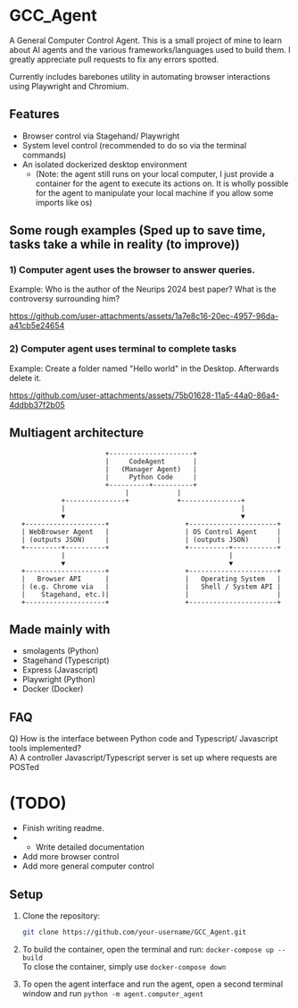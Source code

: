 # GCC_Agent
A General Computer Control Agent. This is a small project of mine to learn about AI agents and the various frameworks/languages used to build them. I greatly appreciate pull requests to fix any errors spotted.

Currently includes barebones utility in automating browser interactions using Playwright and Chromium.

## Features
- Browser control via Stagehand/ Playwright
- System level control (recommended to do so via the terminal commands)
- An isolated dockerized desktop environment
   - (Note: the agent still runs on your local computer, I just provide a container for the agent to execute its actions on. It is wholly possible for the agent to manipulate your local machine if you allow some imports like os)

## Some rough examples (Sped up to save time, tasks take a while in reality (to improve))
### 1) Computer agent uses the browser to answer queries. 
Example: Who is the author of the Neurips 2024 best paper? What is the controversy surrounding him?



https://github.com/user-attachments/assets/1a7e8c16-20ec-4957-96da-a41cb5e24654



### 2) Computer agent uses terminal to complete tasks
Example: Create a folder named "Hello world" in the Desktop. Afterwards delete it.



https://github.com/user-attachments/assets/75b01628-11a5-44a0-86a4-4ddbb37f2b05


## Multiagent architecture
```
                        +---------------------+
                        |     CodeAgent       |
                        |   (Manager Agent)   |
                        |     Python Code     |
                        +----------+----------+
                             |            |
             +---------------+            +---------------+
             |                                            |
             ▼                                            ▼
   +--------------------+                   +----------------------+
   | WebBrowser Agent   |                   | OS Control Agent     |
   | (outputs JSON)     |                   | (outputs JSON)       |
   +---------+----------+                   +----------+-----------+
             |                                         |
             ▼                                         ▼
   +--------------------+                   +----------------------+
   |   Browser API      |                   |   Operating System   |
   | (e.g. Chrome via   |                   |   Shell / System API |
   |    Stagehand, etc.)|                   |                      |
   +--------------------+                   +----------------------+
```

## Made mainly with
- smolagents (Python)
- Stagehand (Typescript)
- Express (Javascript)
- Playwright (Python)
- Docker (Docker)

## FAQ
Q) How is the interface between Python code and Typescript/ Javascript tools implemented? <br/>
A) A controller Javascript/Typescript server is set up where requests are POSTed   

# (TODO)
- Finish writing readme.
- - Write detailed documentation
- Add more browser control
- Add more general computer control
## Setup 
1. Clone the repository:
   ```bash
   git clone https://github.com/your-username/GCC_Agent.git 
2. To build the container, open the terminal and run:
   ```docker-compose up --build``` <br/>
   To close the container, simply use ``` docker-compose down ```

3. To open the agent interface and run the agent, open a second terminal window and run ```python -m agent.computer_agent```
   

